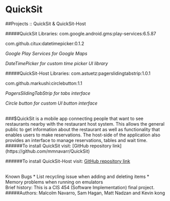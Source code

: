 # QuickSit
##Projects :: QuickSit & QuickSit-Host

#####QuickSit Libraries:
com.google.android.gms:play-services:6.5.87

com.github.citux:datetimepicker:0.1.2

*Google Play Services for Google Maps*

*DateTimePicker for custom time picker UI library*

#####QuickSit-Host Libraries:
com.astuetz:pagerslidingtabstrip:1.0.1

com.github.markushi:circlebutton:1.1

*PagersSlidingTabStrip for tabs interface*

*Circle button for custom UI button interface*

<br>
###$QuickSit is a mobile app connecting people that want to see restaurants nearby with the restaurant host system. This allows the general public to get information about the restaurant as well as functionality that enables users to make reservations. The host-side of the application also provides an interface to manage reservations, tables and wait time.

<br>
######To install QuickSit visit:
[GitHub repository link](https://github.com/mmnavarr/QuickSit)

######To install QuickSit-Host visit:
[GitHub repository link](https://github.com/hagan116/QuickSit-Host)

<br>
Known Bugs
  * List recycling issue when adding and deleting items  
  * Memory problems when running on emulators

<br>
Brief history: This is a CIS 454 (Software Implementation) final project.
<br>
#####Authors: Malcolm Navarro, Sam Hagan, Matt Nadzan and Kevin kong

